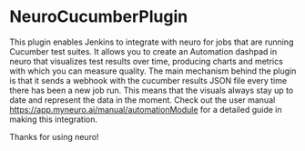 # NeuroCucumberPlugin

This plugin enables Jenkins to integrate with neuro for jobs that are running Cucumber test suites. It allows you to create an Automation dashpad in neuro that visualizes test results over time, producing charts and metrics with which you can measure quality. The main mechanism behind the plugin is that it sends a webhook with the cucumber results JSON file every time there has been a new job run. This means that the visuals always stay up to date and represent the data in the moment. Check out the user manual https://app.myneuro.ai/manual/automationModule for a detailed guide in making this integration.

Thanks for using neuro!


